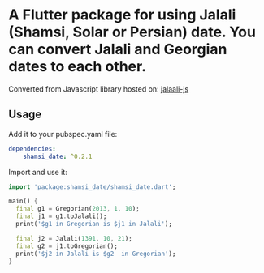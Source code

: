 # A Flutter package for using Jalali (Shamsi, Solar or Persian) date. You can convert Jalali and Georgian dates to each other.

Converted from Javascript library hosted on: [jalaali-js](https://github.com/jalaali/jalaali-js)

## Usage

Add it to your pubspec.yaml file:

```yaml
dependencies:
    shamsi_date: ^0.2.1
```

Import and use it:

```dart
import 'package:shamsi_date/shamsi_date.dart';

main() {
  final g1 = Gregorian(2013, 1, 10);
  final j1 = g1.toJalali();
  print('$g1 in Gregorian is $j1 in Jalali');

  final j2 = Jalali(1391, 10, 21);
  final g2 = j1.toGregorian();
  print('$j2 in Jalali is $g2  in Gregorian');
}
```
